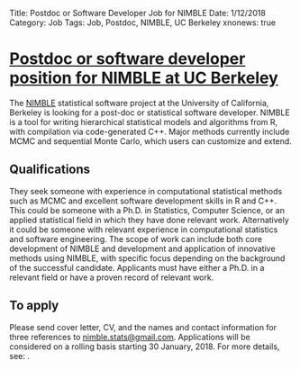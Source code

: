 Title: Postdoc or Software Developer Job for NIMBLE
Date: 1/12/2018
Category: Job
Tags: Job, Postdoc, NIMBLE, UC Berkeley
xnonews: true

# [Postdoc or software developer position for NIMBLE at UC Berkeley](https://r-nimble.org/nimble-has-a-post-doc-or-software-developer-position-open)
The [NIMBLE](https://R-nimble.org) statistical software project at the University of California, Berkeley is looking for a post-doc or statistical software developer. NIMBLE is a tool for writing hierarchical statistical models and algorithms from R, with compilation via code-generated C++. Major methods currently include MCMC and sequential Monte Carlo, which users can customize and extend. 

## Qualifications
They seek someone with experience in computational statistical methods such as MCMC and excellent software development skills in R and C++. This could be someone with a Ph.D. in Statistics, Computer Science, or an applied statistical field in which they have done relevant work. Alternatively it could be someone with relevant experience in computational statistics and software engineering. The scope of work can include both core development of NIMBLE and development and application of innovative methods using NIMBLE, with specific focus depending on the background of the successful candidate. Applicants must have either a Ph.D. in a relevant field or have a proven record of relevant work. 

## To apply
Please send cover letter, CV, and the names and contact information for three references to nimble.stats@gmail.com. Applications will be considered on a rolling basis starting 30 January, 2018. For more details, see: . 
